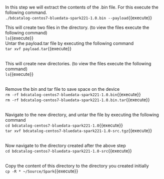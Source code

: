In this step we will extract the contents of the .bin file.
For this execute the following command.<br>
`./bdcatalog-centos7-bluedata-spark221-1.0.bin --payload`{{execute}}
<br>

This will create two files in the directory. (to view the files execute the following command)<br>
`ls`{{execute}}<br>
Untar the payload.tar file by executing the following command
<br>`tar xvf payload.tar`{{execute}}

<br>This will create new directories. (to view the files execute the following command)<br>
`ls`{{execute}}

<br> Remove the bin and tar file to save space on the device
<br>`rm -rf bdcatalog-centos7-bluedata-spark221-1.0.bin`{{execute}}
<br>`rm -rf bdcatalog-centos7-bluedata-spark221-1.0.bin.tar`{{execute}}


<br>Navigate to the new directory, and untar the file by executing the following command
<br>`cd bdcatalog-centos7-bluedata-spark221-1.0`{{execute}}
<br>`tar xvf bdcatalog-centos7-bluedata-spark221-1.0-src.tgz`{{execute}}

<br>Now navigate to the directory created after the above step
<br>`cd bdcatalog-centos7-bluedata-spark221-1.0-src`{{execute}}
<br><br>

Copy the content of this directory to the directory you created initially<br>
`cp -R * ~/Source/Spark`{{execute}}
